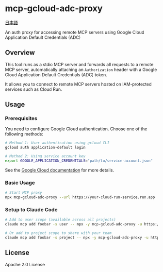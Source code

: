 # mcp-gcloud-adc-proxy

[日本語](./README_ja.md)

An auth proxy for accessing remote MCP servers using Google Cloud Application Default Credentials (ADC)

## Overview

This tool runs as a stdio MCP server and forwards all requests to a remote MCP server, automatically attaching an `Authorization` header with a Google Cloud Application Default Credentials (ADC) token.

It allows you to connect to remote MCP servers hosted on IAM-protected services such as Cloud Run.

## Usage

### Prerequisites

You need to configure Google Cloud authentication. Choose one of the following methods:

```bash
# Method 1: User authentication using gcloud CLI
gcloud auth application-default login

# Method 2: Using service account key
export GOOGLE_APPLICATION_CREDENTIALS="path/to/service-account.json"
```

See the [Google Cloud documentation](https://cloud.google.com/docs/authentication/provide-credentials-adc) for more details.

### Basic Usage

```bash
# Start MCP proxy
npx mcp-gcloud-adc-proxy --url https://your-cloud-run-service.run.app
```

### Setup to Claude Code

```bash
# Add to user scope (available across all projects)
claude mcp add foobar -s user -- npx -y mcp-gcloud-adc-proxy -u https://foobar.run.app

# Or add to project scope to share with your team
claude mcp add foobar -s project -- npx -y mcp-gcloud-adc-proxy -u https://foobar.run.app
```

## License

Apache 2.0 License
